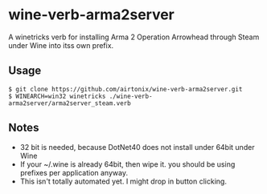 wine-verb-arma2server
=====================

A winetricks verb for installing Arma 2 Operation Arrowhead through Steam under Wine into itss own prefix.

## Usage

```
$ git clone https://github.com/airtonix/wine-verb-arma2server.git
$ WINEARCH=win32 winetricks ./wine-verb-arma2server/arma2server_steam.verb
```

## Notes 

  - 32 bit is needed, because DotNet40 does not install under 64bit under Wine
  - If your ~/.wine is already 64bit, then wipe it. you should be using prefixes per application anyway.
  - This isn't totally automated yet. I might drop in button clicking.

